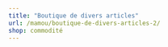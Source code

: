 ```yaml
---
title: "Boutique de divers articles"
url: /mamou/boutique-de-divers-articles-2/
shop: commodité
---
```

